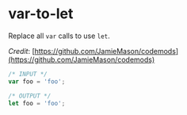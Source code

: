 # var-to-let

Replace all `var` calls to use `let`.

_Credit_: [https://github.com/JamieMason/codemods](https://github.com/JamieMason/codemods)

```js
/* INPUT */
var foo = 'foo';

/* OUTPUT */
let foo = 'foo';
```

